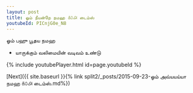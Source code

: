 ```yaml
---
layout: post
title: ஓம் நீயன்றே நமஹ ௧௦௮ டைம்ஸ்
youtubeId: PICnjG0e_N8
---
```

 
 
 ஓம் பஹு பூதய நமஹ  
 
 -  யாருக்கும் வலிமையின் வடிவம் உண்டு 
 
  
 
  
 
 
 
 
 
 


{% include youtubePlayer.html id=page.youtubeId %}
 
[Next]({{ site.baseurl }}{% link  split2/_posts/2015-09-23-ஓம் அவ்யயய்யா நமஹ ௧௦௮ டைம்ஸ்.md%})
 
